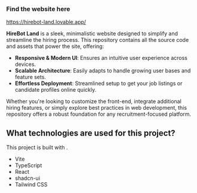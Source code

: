 ### Find the website here
https://hirebot-land.lovable.app/

**HireBot Land** is a sleek, minimalistic website designed to simplify and streamline the hiring process. This repository contains all the source code and assets that power the site, offering:

- **Responsive & Modern UI**: Ensures an intuitive user experience across devices.  
- **Scalable Architecture**: Easily adapts to handle growing user bases and feature sets.  
- **Effortless Deployment**: Streamlined setup to get your job listings or candidate profiles online quickly.  

Whether you're looking to customize the front-end, integrate additional hiring features, or simply explore best practices in web development, this repository offers a robust foundation for any recruitment-focused platform.

## What technologies are used for this project?

This project is built with .

- Vite
- TypeScript
- React
- shadcn-ui
- Tailwind CSS
